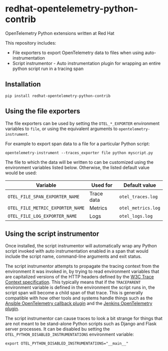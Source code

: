 redhat-opentelemetry-python-contrib
===================================
OpenTelemetry Python extensions written at Red Hat

This repository includes:
* File exporters to export OpenTelemetry data to files when using auto-instrumentation
* Script instrumentor - Auto instrumentation plugin for wrapping an entire
  python script run in a tracing span

Installation
------------
```
pip install redhat-opentelemetry-python-contrib
```

Using the file exporters
------------------------
The file exporters can be used by setting the `OTEL_*_EXPORTER` environment
variables to `file`, or using the equivalent arguments to
`opentelemetry-instrument`.

For example to export span data to a file for a particular Python script:
```
opentelemetry-instrument --traces_exporter file python myscript.py
```

The file to which the data will be written to can be customized using the
environment variables listed below. Otherwise, the listed default value would
be used:

| Variable                         | Used for   | Default value      |
| -------------------------------- | ---------- | ------------------ |
| `OTEL_FILE_SPAN_EXPORTER_NAME`   | Trace data | `otel_traces.log`  |
| `OTEL_FILE_METRIC_EXPORTER_NAME` | Metrics    | `otel_metrics.log` |
| `OTEL_FILE_LOG_EXPORTER_NAME`    | Logs       | `otel_logs.log`    |

Using the script instrumentor
-----------------------------
Once installed, the script instrumentor will automatically wrap any Python
script invoked with auto instrumentation enabled in a span that would include
the script name, command-line arguments and exit status.

The script instrumentor attempts to propagate the tracing context from the
environment it was invoked in, by trying to read environment variables that are
capitalized versions of the HTTP headers defined by the [W3C Trace Context
specification][w3c]. This typically means that if the `TRACEPARENT` environment
variable is defined in the environment the script runs in, the script span will
become a child span of that trace. This is generally compatible with how other
tools and systems handle things such as the [Ansible OpenTelemetry callback
plugin][ans] and the [Jenkins OpenTelemetry plugin][jnk].

The script instrumentor can cause traces to look a bit strange for things that
are not meant to be stand-alone Python scripts such as Django and Flask server
processes. It can be disabled bu setting the
`OTEL_PYTHON_DISABLED_INSTRUMENTATIONS` environment variable:
```
export OTEL_PYTHON_DISABLED_INSTRUMENTATIONS="__main__"
```

[w3c]: https://www.w3.org/TR/trace-context/
[ans]: https://docs.ansible.com/ansible/latest/collections/community/general/opentelemetry_callback.html
[jnk]: https://github.com/jenkinsci/opentelemetry-plugin
